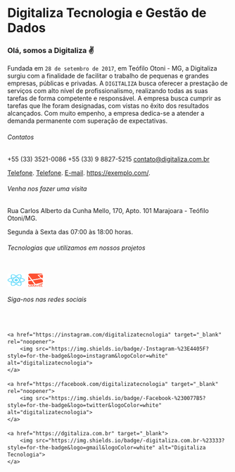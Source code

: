 <!-- Digitaliza/Digitalzia** is a ✨ _special_ ✨ repository because its `README.md` (this file) appears on your GitHub profile. -->

# Digitaliza Tecnologia e Gestão de Dados 

### Olá, somos a Digitaliza :v:

Fundada em `28 de setembro de 2017`, em Teófilo Otoni - MG, a Digitaliza surgiu com a finalidade de facilitar o trabalho de pequenas e grandes empresas, públicas e privadas.
A `DIGITALIZA` busca oferecer a prestação de serviços com alto nível de profissionalismo, realizando todas as suas tarefas de forma competente e responsável.
A empresa busca cumprir as tarefas que lhe foram designadas, com vistas no êxito dos resultados alcançados.
Com muito empenho, a empresa dedica-se a atender a demanda permanente com superação de expectativas.

###### Contatos

 +55 (33) 3521-0086
 +55 (33) 9 8827-5215
 contato@digitaliza.com.br
 
[Telefone](https://exemplo.com/).
[Telefone](https://exemplo.com/).
[E-mail](https://exemplo.com/).
<https://exemplo.com/>.

###### Venha nos fazer uma visita

Rua Carlos Alberto da Cunha Mello, 170, Apto. 101
Marajoara - Teófilo Otoni/MG.

Segunda à Sexta das 07:00 às 18:00 horas.

###### Tecnologias que utilizamos em nossos projetos

<div style="display: inline_block; margin: 1rem 0;"><br/>
    <img alt="Mat__React" width="40" height="30" align="center" src="https://raw.githubusercontent.com/devicons/devicon/master/icons/react/react-original.svg">
    <img alt="Mat__Laravel" width="40" height="30" align="center" src="https://raw.githubusercontent.com/devicons/devicon/master/icons/laravel/laravel-plain-wordmark.svg">
</div>

###### Siga-nos nas redes sociais

<div style="margin: 1rem 0;">
	<br/>
    
	<a href="https://instagram.com/digitalizatecnologia" target="_blank" rel="noopener">
        <img src="https://img.shields.io/badge/-Instagram-%23E4405F?style=for-the-badge&logo=instagram&logoColor=white" alt="digitalizatecnologia">
    </a>
    
	<a href="https://facebook.com/digitalizatecnologia" target="_blank" rel="noopener">
        <img src="https://img.shields.io/badge/-Facebook-%230077B5?style=for-the-badge&logo=twitter&logoColor=white" alt="digitalizatecnologia">
    </a>
	
    <a href="https://dgitaliza.com.br" target="_blank">
        <img src="https://img.shields.io/badge/-digitaliza.com.br-%23333?style=for-the-badge&logo=gmail&logoColor=white" alt="Digitaliza Tecnologia">
    </a>
</div>
